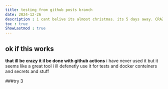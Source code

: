 ```yaml
---
title: testing from github posts branch
date: 2024-12-26
description : i cant belive its almost christmas. its 5 days away. CRAZZZYYYY 
toc : true
ShowLastmod : true
---
```


## ok if this works
**that ill be crazy it il be done with github actions**
i have never used it but it seems like a great tool i ill defenetly use it for tests and docker conteiners and secrets and stuff

###try 3